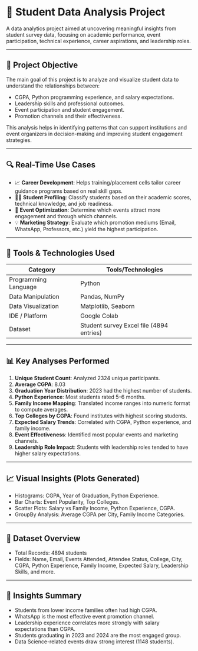 # 🎯 Student Data Analysis Project

A data analytics project aimed at uncovering meaningful insights from student survey data, focusing on academic performance, event participation, technical experience, career aspirations, and leadership roles.

---

## 📌 Project Objective

The main goal of this project is to analyze and visualize student data to understand the relationships between:
- CGPA, Python programming experience, and salary expectations.
- Leadership skills and professional outcomes.
- Event participation and student engagement.
- Promotion channels and their effectiveness.

This analysis helps in identifying patterns that can support institutions and event organizers in decision-making and improving student engagement strategies.

---

## 🔍 Real-Time Use Cases

- 📈 **Career Development**: Helps training/placement cells tailor career guidance programs based on real skill gaps.
- 🧑‍🎓 **Student Profiling**: Classify students based on their academic scores, technical knowledge, and job readiness.
- 🏫 **Event Optimization**: Determine which events attract more engagement and through which channels.
- 💡 **Marketing Strategy**: Evaluate which promotion mediums (Email, WhatsApp, Professors, etc.) yield the highest participation.

---

## 🧰 Tools & Technologies Used

| Category             | Tools/Technologies               |
|----------------------|----------------------------------|
| Programming Language | Python                           |
| Data Manipulation    | Pandas, NumPy                    |
| Data Visualization   | Matplotlib, Seaborn              |
| IDE / Platform       | Google Colab                     |
| Dataset              | Student survey Excel file (4894 entries) |

---

## 📊 Key Analyses Performed

1. **Unique Student Count**: Analyzed 2324 unique participants.
2. **Average CGPA**: 8.03
3. **Graduation Year Distribution**: 2023 had the highest number of students.
4. **Python Experience**: Most students rated 5–6 months.
5. **Family Income Mapping**: Translated income ranges into numeric format to compute averages.
6. **Top Colleges by CGPA**: Found institutes with highest scoring students.
7. **Expected Salary Trends**: Correlated with CGPA, Python experience, and family income.
8. **Event Effectiveness**: Identified most popular events and marketing channels.
9. **Leadership Role Impact**: Students with leadership roles tended to have higher salary expectations.

---

## 📈 Visual Insights (Plots Generated)

- Histograms: CGPA, Year of Graduation, Python Experience.
- Bar Charts: Event Popularity, Top Colleges.
- Scatter Plots: Salary vs Family Income, Python Experience, CGPA.
- GroupBy Analysis: Average CGPA per City, Family Income Categories.

---

## 🔗 Dataset Overview

- Total Records: 4894 students
- Fields: Name, Email, Events Attended, Attendee Status, College, City, CGPA, Python Experience, Family Income, Expected Salary, Leadership Skills, and more.

---

## 🧠 Insights Summary

- Students from lower income families often had high CGPA.
- WhatsApp is the most effective event promotion channel.
- Leadership experience correlates more strongly with salary expectations than CGPA.
- Students graduating in 2023 and 2024 are the most engaged group.
- Data Science-related events draw strong interest (1148 students).


